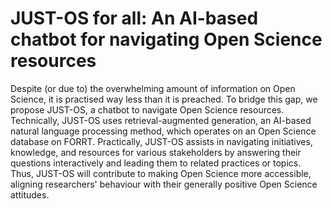 # JUST-OS for all: An AI-based chatbot for navigating Open Science resources
Despite (or due to) the overwhelming amount of information on Open Science, it is practised way less than it is preached. To bridge this gap, we propose JUST-OS, a chatbot to navigate Open Science resources. Technically, JUST-OS uses retrieval-augmented generation, an AI-based natural language processing method, which operates on an Open Science database on FORRT. Practically, JUST-OS assists in navigating initiatives, knowledge, and resources for various stakeholders by answering their questions interactively and leading them to related practices or topics. Thus, JUST-OS will contribute to making Open Science more accessible, aligning researchers' behaviour with their generally positive Open Science attitudes.
